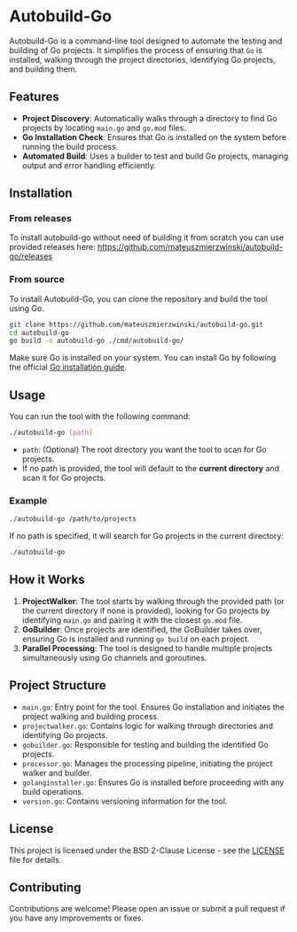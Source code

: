 # Autobuild-Go

Autobuild-Go is a command-line tool designed to automate the testing and building of Go projects. It simplifies the process of ensuring that `Go` is installed, walking through the project directories, identifying Go projects, and building them.

## Features

- **Project Discovery**: Automatically walks through a directory to find Go projects by locating `main.go` and `go.mod` files.
- **Go Installation Check**: Ensures that Go is installed on the system before running the build process.
- **Automated Build**: Uses a builder to test and build Go projects, managing output and error handling efficiently.

## Installation

### From releases

To install autobuild-go without need of building it from scratch you can use provided releases here: https://github.com/mateuszmierzwinski/autobuild-go/releases

### From source

To install Autobuild-Go, you can clone the repository and build the tool using Go.

```bash
git clone https://github.com/mateuszmierzwinski/autobuild-go.git
cd autobuild-go
go build -o autobuild-go ./cmd/autobuild-go/
```

Make sure Go is installed on your system. You can install Go by following the official [Go installation guide](https://golang.org/doc/install).

## Usage

You can run the tool with the following command:

```bash
./autobuild-go [path]
```

- `path`: (Optional) The root directory you want the tool to scan for Go projects.
- If no path is provided, the tool will default to the **current directory** and scan it for Go projects.

### Example

```bash
./autobuild-go /path/to/projects
```

If no path is specified, it will search for Go projects in the current directory:

```bash
./autobuild-go
```

## How it Works

1. **ProjectWalker**: The tool starts by walking through the provided path (or the current directory if none is provided), looking for Go projects by identifying `main.go` and pairing it with the closest `go.mod` file.
2. **GoBuilder**: Once projects are identified, the GoBuilder takes over, ensuring Go is installed and running `go build` on each project.
3. **Parallel Processing**: The tool is designed to handle multiple projects simultaneously using Go channels and goroutines.

## Project Structure

- `main.go`: Entry point for the tool. Ensures Go installation and initiates the project walking and building process.
- `projectwalker.go`: Contains logic for walking through directories and identifying Go projects.
- `gobuilder.go`: Responsible for testing and building the identified Go projects.
- `processor.go`: Manages the processing pipeline, initiating the project walker and builder.
- `golanginstaller.go`: Ensures Go is installed before proceeding with any build operations.
- `version.go`: Contains versioning information for the tool.

## License

This project is licensed under the BSD 2-Clause License - see the [LICENSE](./LICENSE) file for details.

## Contributing

Contributions are welcome! Please open an issue or submit a pull request if you have any improvements or fixes.
